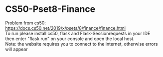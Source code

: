 # CS50-Pset8-Finance
Problem from cs50: https://docs.cs50.net/2019/x/psets/8/finance/finance.html \
To run please install cs50, flask and Flask-Sessionrequests in your IDE\
then enter "flask run" on your console and open the local host. \
Note: the website requires you to connect to the internet, otherwise errors will appear
